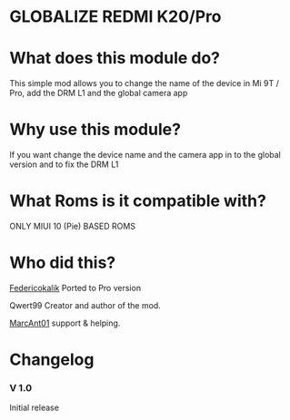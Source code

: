 # GLOBALIZE REDMI K20/Pro

# What does this module do?
This simple mod allows you to change the name of the device in Mi 9T / Pro, add the DRM L1 and the global camera app

# Why use this module?

If you want change the device name and the camera app in to the global version and to fix the DRM L1

# What Roms is it compatible with?

ONLY MIUI 10 (Pie) BASED ROMS

# Who did this?

[Federicokalik](https://github.com/Federicokalik) Ported to Pro version

Qwert99 Creator and author of the mod.

[MarcAnt01](https://github.com/MarcAnt01) support & helping.

# Changelog


### V 1.0

Initial release

